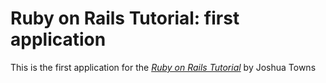 # Ruby on Rails Tutorial: first application

This is the first application for the [*Ruby on Rails Tutorial*](http://railstutorial.org/) by Joshua Towns